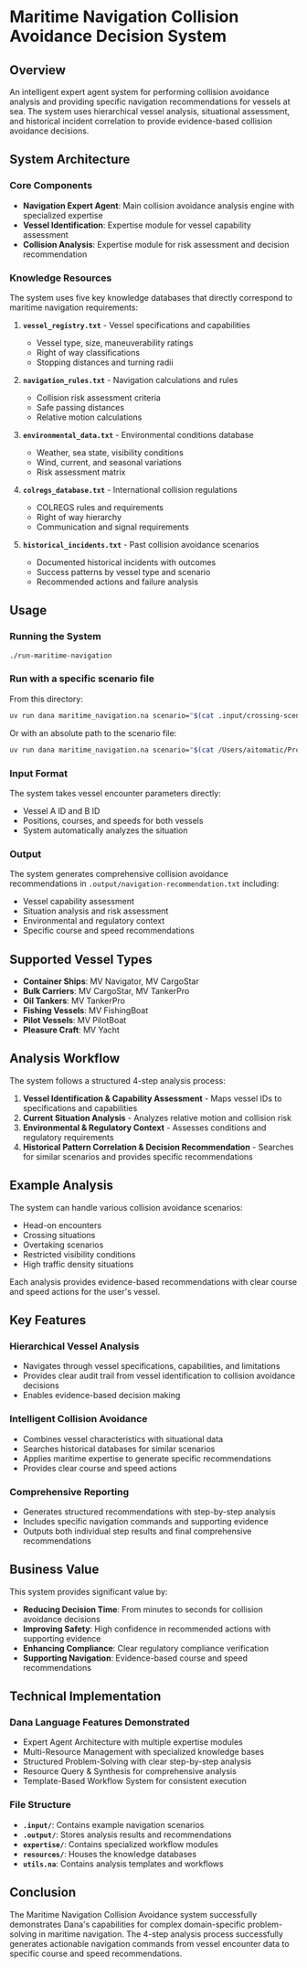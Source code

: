 # Maritime Navigation Collision Avoidance Decision System

## Overview

An intelligent expert agent system for performing collision avoidance analysis and providing specific navigation recommendations for vessels at sea. The system uses hierarchical vessel analysis, situational assessment, and historical incident correlation to provide evidence-based collision avoidance decisions.

## System Architecture

### Core Components

- **Navigation Expert Agent**: Main collision avoidance analysis engine with specialized expertise
- **Vessel Identification**: Expertise module for vessel capability assessment
- **Collision Analysis**: Expertise module for risk assessment and decision recommendation

### Knowledge Resources

The system uses five key knowledge databases that directly correspond to maritime navigation requirements:

1. **`vessel_registry.txt`** - Vessel specifications and capabilities
   - Vessel type, size, maneuverability ratings
   - Right of way classifications
   - Stopping distances and turning radii

2. **`navigation_rules.txt`** - Navigation calculations and rules
   - Collision risk assessment criteria
   - Safe passing distances
   - Relative motion calculations

3. **`environmental_data.txt`** - Environmental conditions database
   - Weather, sea state, visibility conditions
   - Wind, current, and seasonal variations
   - Risk assessment matrix

4. **`colregs_database.txt`** - International collision regulations
   - COLREGS rules and requirements
   - Right of way hierarchy
   - Communication and signal requirements

5. **`historical_incidents.txt`** - Past collision avoidance scenarios
   - Documented historical incidents with outcomes
   - Success patterns by vessel type and scenario
   - Recommended actions and failure analysis

## Usage

### Running the System

```bash
./run-maritime-navigation
```

### Run with a specific scenario file

From this directory:

```bash
uv run dana maritime_navigation.na scenario="$(cat .input/crossing-scenario.txt)"
```

Or with an absolute path to the scenario file:

```bash
uv run dana maritime_navigation.na scenario="$(cat /Users/aitomatic/Project/dana-internal/dana/libs/stdlib/domain_packs/maritime_nav/Maritime-Navigation/.input/crossing-scenario.txt)"
```

### Input Format

The system takes vessel encounter parameters directly:

- Vessel A ID and B ID
- Positions, courses, and speeds for both vessels
- System automatically analyzes the situation

### Output

The system generates comprehensive collision avoidance recommendations in `.output/navigation-recommendation.txt` including:

- Vessel capability assessment
- Situation analysis and risk assessment
- Environmental and regulatory context
- Specific course and speed recommendations

## Supported Vessel Types

- **Container Ships**: MV Navigator, MV CargoStar
- **Bulk Carriers**: MV CargoStar, MV TankerPro
- **Oil Tankers**: MV TankerPro
- **Fishing Vessels**: MV FishingBoat
- **Pilot Vessels**: MV PilotBoat
- **Pleasure Craft**: MV Yacht

## Analysis Workflow

The system follows a structured 4-step analysis process:

1. **Vessel Identification & Capability Assessment** - Maps vessel IDs to specifications and capabilities
2. **Current Situation Analysis** - Analyzes relative motion and collision risk
3. **Environmental & Regulatory Context** - Assesses conditions and regulatory requirements
4. **Historical Pattern Correlation & Decision Recommendation** - Searches for similar scenarios and provides specific recommendations

## Example Analysis

The system can handle various collision avoidance scenarios:

- Head-on encounters
- Crossing situations
- Overtaking scenarios
- Restricted visibility conditions
- High traffic density situations

Each analysis provides evidence-based recommendations with clear course and speed actions for the user's vessel.

## Key Features

### **Hierarchical Vessel Analysis**

- Navigates through vessel specifications, capabilities, and limitations
- Provides clear audit trail from vessel identification to collision avoidance decisions
- Enables evidence-based decision making

### **Intelligent Collision Avoidance**

- Combines vessel characteristics with situational data
- Searches historical databases for similar scenarios
- Applies maritime expertise to generate specific recommendations
- Provides clear course and speed actions

### **Comprehensive Reporting**

- Generates structured recommendations with step-by-step analysis
- Includes specific navigation commands and supporting evidence
- Outputs both individual step results and final comprehensive recommendations

## Business Value

This system provides significant value by:

- **Reducing Decision Time**: From minutes to seconds for collision avoidance decisions
- **Improving Safety**: High confidence in recommended actions with supporting evidence
- **Enhancing Compliance**: Clear regulatory compliance verification
- **Supporting Navigation**: Evidence-based course and speed recommendations

## Technical Implementation

### **Dana Language Features Demonstrated**

- Expert Agent Architecture with multiple expertise modules
- Multi-Resource Management with specialized knowledge bases
- Structured Problem-Solving with clear step-by-step analysis
- Resource Query & Synthesis for comprehensive analysis
- Template-Based Workflow System for consistent execution

### **File Structure**

- **`.input/`**: Contains example navigation scenarios
- **`.output/`**: Stores analysis results and recommendations
- **`expertise/`**: Contains specialized workflow modules
- **`resources/`**: Houses the knowledge databases
- **`utils.na`**: Contains analysis templates and workflows

## Conclusion

The Maritime Navigation Collision Avoidance system successfully demonstrates Dana's capabilities for complex domain-specific problem-solving in maritime navigation. The 4-step analysis process successfully generates actionable navigation commands from vessel encounter data to specific course and speed recommendations.
